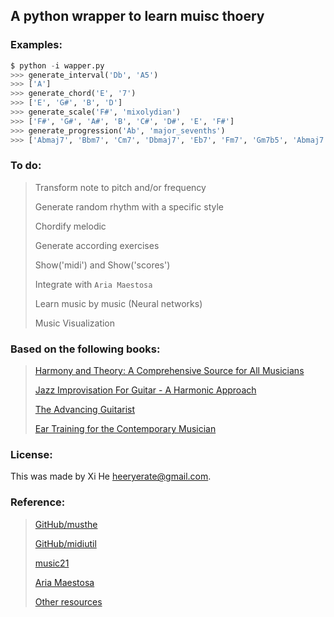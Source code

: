 ## A python wrapper to learn muisc thoery

### Examples:
```python
$ python -i wapper.py
>>> generate_interval('Db', 'A5')
>>> ['A']
>>> generate_chord('E', '7')
>>> ['E', 'G#', 'B', 'D']
>>> generate_scale('F#', 'mixolydian')
>>> ['F#', 'G#', 'A#', 'B', 'C#', 'D#', 'E', 'F#']
>>> generate_progression('Ab', 'major_sevenths')
>>> ['Abmaj7', 'Bbm7', 'Cm7', 'Dbmaj7', 'Eb7', 'Fm7', 'Gm7b5', 'Abmaj7']
```

### To do:
> Transform note to pitch and/or frequency
> 
> Generate random rhythm with a specific style
> 
> Chordify melodic
> 
> Generate according exercises
> 
> Show('midi') and Show('scores')
> 
> Integrate with `Aria Maestosa`
> 
> Learn music by music (Neural networks)
>
> Music Visualization
>

### Based on the following books:
> [Harmony and Theory: A Comprehensive Source for All Musicians](https://www.amazon.com/Harmony-Theory-Comprehensive-Musicians-Essential/dp/0793579910)
>
> [Jazz Improvisation For Guitar - A Harmonic Approach](https://www.amazon.com/dp/0876391048/ref=pd_lpo_sbs_dp_ss_1?pf_rd_p=1944687662&pf_rd_s=lpo-top-stripe-1&pf_rd_t=201&pf_rd_i=0634017721&pf_rd_m=ATVPDKIKX0DER&pf_rd_r=8ZX63RCG5PY74773KXAX)
>
> [The Advancing Guitarist](https://www.amazon.com/Advancing-Guitarist-Mick-Goodrick/dp/0881885894)
>
> [Ear Training for the Contemporary Musician](https://www.amazon.com/Ear-Training-Contemporary-Musician-Elliott/dp/0793581931/ref=sr_1_1?s=books&ie=UTF8&qid=1472993043&sr=1-1&keywords=ear+training+for+the+contemporary+musician)

### License:
This was made by Xi He [heeryerate@gmail.com](mailto:heeryerate@gmail.com).

### Reference:
> [GitHub/musthe](https://github.com/gciruelos/musthe)
>
> [GitHub/midiutil](https://github.com/duggan/midiutil)
> 
> [music21](http://web.mit.edu/music21/)
> 
> [Aria Maestosa](http://ariamaestosa.sourceforge.net/index.html)
> 
> [Other resources](https://wiki.python.org/moin/PythonInMusic)


